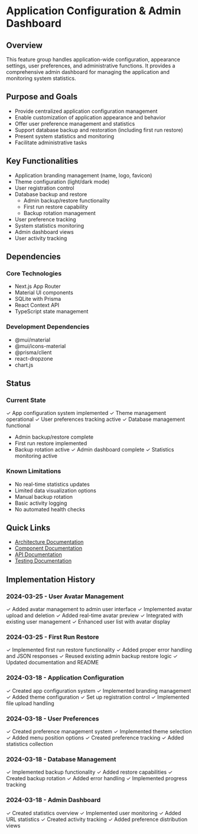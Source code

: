 # Application Configuration & Admin Dashboard

## Overview

This feature group handles application-wide configuration, appearance settings, user preferences, and administrative functions. It provides a comprehensive admin dashboard for managing the application and monitoring system statistics.

## Purpose and Goals

- Provide centralized application configuration management
- Enable customization of application appearance and behavior
- Offer user preference management and statistics
- Support database backup and restoration (including first run restore)
- Present system statistics and monitoring
- Facilitate administrative tasks

## Key Functionalities

- Application branding management (name, logo, favicon)
- Theme configuration (light/dark mode)
- User registration control
- Database backup and restore
  - Admin backup/restore functionality
  - First run restore capability
  - Backup rotation management
- User preference tracking
- System statistics monitoring
- Admin dashboard views
- User activity tracking

## Dependencies

### Core Technologies
- Next.js App Router
- Material UI components
- SQLite with Prisma
- React Context API
- TypeScript state management

### Development Dependencies
- @mui/material
- @mui/icons-material
- @prisma/client
- react-dropzone
- chart.js

## Status

### Current State
✓ App configuration system implemented
✓ Theme management operational
✓ User preferences tracking active
✓ Database management functional
  - Admin backup/restore complete
  - First run restore implemented
  - Backup rotation active
✓ Admin dashboard complete
✓ Statistics monitoring active

### Known Limitations
- No real-time statistics updates
- Limited data visualization options
- Manual backup rotation
- Basic activity logging
- No automated health checks

## Quick Links

- [Architecture Documentation](./architecture.md)
- [Component Documentation](./components.md)
- [API Documentation](./api.md)
- [Testing Documentation](./testing.md)

## Implementation History

### 2024-03-25 - User Avatar Management
✓ Added avatar management to admin user interface
✓ Implemented avatar upload and deletion
✓ Added real-time avatar preview
✓ Integrated with existing user management
✓ Enhanced user list with avatar display

### 2024-03-25 - First Run Restore
✓ Implemented first run restore functionality
✓ Added proper error handling and JSON responses
✓ Reused existing admin backup restore logic
✓ Updated documentation and README

### 2024-03-18 - Application Configuration
✓ Created app configuration system
✓ Implemented branding management
✓ Added theme configuration
✓ Set up registration control
✓ Implemented file upload handling

### 2024-03-18 - User Preferences
✓ Created preference management system
✓ Implemented theme selection
✓ Added menu position options
✓ Created preference tracking
✓ Added statistics collection

### 2024-03-18 - Database Management
✓ Implemented backup functionality
✓ Added restore capabilities
✓ Created backup rotation
✓ Added error handling
✓ Implemented progress tracking

### 2024-03-18 - Admin Dashboard
✓ Created statistics overview
✓ Implemented user monitoring
✓ Added URL statistics
✓ Created activity tracking
✓ Added preference distribution views 
